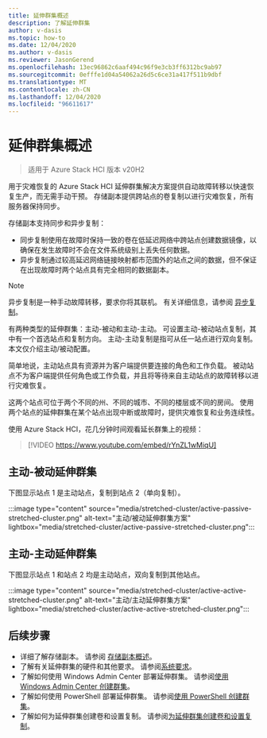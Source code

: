 ```yaml
---
title: 延伸群集概述
description: 了解延伸群集
author: v-dasis
ms.topic: how-to
ms.date: 12/04/2020
ms.author: v-dasis
ms.reviewer: JasonGerend
ms.openlocfilehash: 13ec96862c6aaf494c96f9e3cb3ff6312bc9ab97
ms.sourcegitcommit: 0efffe1d04a54062a26d5c6ce31a417f511b9dbf
ms.translationtype: MT
ms.contentlocale: zh-CN
ms.lasthandoff: 12/04/2020
ms.locfileid: "96611617"
---
```

# <a name="stretched-clusters-overview"></a>延伸群集概述

> 适用于 Azure Stack HCI 版本 v20H2

用于灾难恢复的 Azure Stack HCI 延伸群集解决方案提供自动故障转移以快速恢复生产，而无需手动干预。 存储副本提供跨站点的卷复制以进行灾难恢复，所有服务器保持同步。

存储副本支持同步和异步复制：

- 同步复制使用在故障时保持一致的卷在低延迟网络中跨站点创建数据镜像，以确保在发生故障时不会在文件系统级别上丢失任何数据。
- 异步复制通过较高延迟网络链接映射都市范围外的站点之间的数据，但不保证在出现故障时两个站点具有完全相同的数据副本。

>[!NOTE]
> 异步复制是一种手动故障转移，要求你将其联机。 有关详细信息，请参阅 [异步复制](https://docs.microsoft.com/windows-server/storage/storage-replica/storage-replica-overview#asynchronous-replication)。

有两种类型的延伸群集：主动-被动和主动-主动。 可设置主动-被动站点复制，其中有一个首选站点和复制方向。 主动-主动复制是指可从任一站点进行双向复制。 本文仅介绍主动/被动配置。

简单地说，主动站点具有资源并为客户端提供要连接的角色和工作负载。 被动站点不为客户端提供任何角色或工作负载，并且将等待来自主动站点的故障转移以进行灾难恢复。

这两个站点可位于两个不同的州、不同的城市、不同的楼层或不同的房间。 使用两个站点的延伸群集在某个站点出现中断或故障时，提供灾难恢复和业务连续性。

使用 Azure Stack HCI，花几分钟时间观看延长群集上的视频：
> [!VIDEO https://www.youtube.com/embed/rYnZL1wMiqU]

## <a name="active-passive-stretched-cluster"></a>主动-被动延伸群集

下图显示站点 1 是主动站点，复制到站点 2（单向复制）。

:::image type="content" source="media/stretched-cluster/active-passive-stretched-cluster.png" alt-text="主动/被动延伸群集方案"  lightbox="media/stretched-cluster/active-passive-stretched-cluster.png":::

## <a name="active-active-stretched-cluster"></a>主动-主动延伸群集

下图显示站点 1 和站点 2 均是主动站点，双向复制到其他站点。

:::image type="content" source="media/stretched-cluster/active-active-stretched-cluster.png" alt-text="主动/主动延伸群集方案" lightbox="media/stretched-cluster/active-active-stretched-cluster.png":::

## <a name="next-steps"></a>后续步骤

- 详细了解存储副本。 请参阅 [存储副本概述](https://docs.microsoft.com/windows-server/storage/storage-replica/storage-replica-overview)。
- 了解有关延伸群集的硬件和其他要求。 请参阅[系统要求](system-requirements.md)。
- 了解如何使用 Windows Admin Center 部署延伸群集。 请参阅[使用 Windows Admin Center 创建群集](../deploy/create-cluster.md)。
- 了解如何使用 PowerShell 部署延伸群集。 请参阅[使用 PowerShell 创建群集](../deploy/create-cluster-powershell.md)。
- 了解如何为延伸群集创建卷和设置复制。 请参阅[为延伸群集创建卷和设置复制](../manage/create-stretched-volumes.md)。
